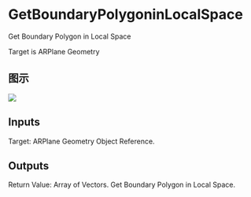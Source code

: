 # GetBoundaryPolygoninLocalSpace

Get Boundary Polygon in Local Space

Target is ARPlane Geometry

## 图示

![]($-20221218-17572303.png)

## Inputs

Target: ARPlane Geometry Object Reference.  

## Outputs

Return Value: Array of Vectors. Get Boundary Polygon in Local Space.


